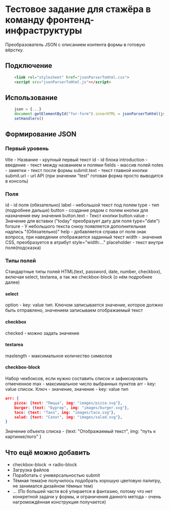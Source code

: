 # Тестовое задание для стажёра в команду фронтенд-инфраструктуры
Преобразователь JSON с описанием контента формы в готовую вёрстку.

## Подключение
```html
    <link rel="stylesheet" href="jsonParserToHtml.css">
    <script src="jsonParserToHtml.js"></script>
```

## Использование
```js script
    json = {...}
    document.getElementById("for-form").innerHTML = jsonParserToHtml(json) //jsonParserToHtml(json, theme="")
    setHandlers()
```

## Формирование JSON
### Первый уровень
title - Название - крупный первый текст
id - id блока
introduction - введение - текст между названием и полями
fields - массив полей
notes - заметки - текст после формы
submit.text - текст главной кнопки
submit.url - url API (при значении "test" готовая форма просто выводится в консоль)

### Поля
id - id поля (обязательно)
label - небольшой текст под полем
type - тип (подробнее дальше)
button - создание рядом с полем кнопки для назначения ему значения
button.text - Текст кнопки
button.value - Значение для вставки ("today" преобразует дату для поля type="date")
forsure - У небольшого текста снизу появляется дополнительная надпись "(Обязательно)"
help - добавляется справа от поля знак вопроса, при наведении отображается заданный текст
width - значения CSS, преобразуется в атрибут style="width:..."
placeholder - текст внутри поля(подсказка)

### Типы полей
Стандартные типы полей HTML(text, password, date, number, checkbox), включая select, textarea, а так же checkbox-block (о нём подробнее далее)

#### select
option - key: value тип. Ключом записывается значение, которое должно быть отправлено, значением записываем отображаемый текст

#### checkbox
checked - можно задать значение

#### textarea
maxlength - максимальное количество символов

#### checkbox-block
Набор чекбоксов, если нужно составить список и зафиксировать отмеченное 
max - максимальное число выбранных пунктов
arr - key: value список. Ключ - значение, значение - key: value тип
```json
arr: {
    pizza: {text: "Пицца", img: "images/pizza.svg"},
    burger: {text: "Бургер", img: "images/burger.svg"},
    taco: {text: "Тако", img: "images/taco.svg"},
    salad: {text: "Салат", img: "images/salad.svg"},  
}
```
Значение объекта списка - {text: "Отображаемый текст", img: "путь к картинке/лого" }

## Что ещё можно добавить
* checkbox-block -> radio-block
* Загрузка файлов
* Поработать с универсальностью submit
* Тёмная тема(не получилось подобрать хорошую цветовую палитру, не занимался дизайном тёмных тем)
* ...
(По большей части всё упирается в фантазию, потому что нет конкретной задачи у формы, и ограничения данного метода - очень нагромождённая конструкция получается)